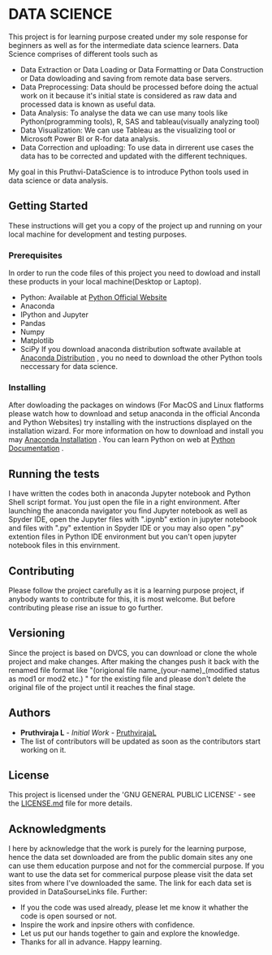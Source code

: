 # DATA SCIENCE

This project is for learning purpose created under my sole response for beginners as well as for the intermediate data science learners. Data Science comprises of different tools such as 
* Data Extraction or Data Loading or Data Formatting or Data Construction or Data dowloading and saving from remote data base servers.
* Data Preprocessing: Data should be processed before doing the actual work on it because it's initial state is considered as raw data and processed data is known as useful data. 
* Data Analysis: To analyse the data we can use many tools like Python(programming tools), R, SAS and tableau(visually analyzing tool)
* Data Visualization: We can use Tableau as the visualizing tool or Microsoft Power BI or R-for data analysis. 
* Data Correction and uploading: To use data in dirrerent use cases the data has to be corrected and updated with the different techniques. 

My goal in this Pruthvi-DataScience is to introduce Python tools used in data science or data analysis. 

## Getting Started 

These instructions will get you a copy of the project up and running on your local machine for development and testing purposes.

### Prerequisites

In order to run the code files of this project you need to dowload and install these products in your local machine(Desktop or Laptop). 

* Python: Available at [Python Official Website](https://www.python.org)
* Anaconda 
* IPython and Jupyter
* Pandas
* Numpy
* Matplotlib
* SciPy 
If you download anaconda distribution softwate available at [Anaconda Distribution](https://www.anaconda.com/distribution/) , you no need to download the other Python tools neccessary for data science. 

### Installing

After dowloading the packages on windows (For MacOS and Linux flatforms please watch how to download and setup anaconda in the official Anconda and Python Websites) try installing with the instructions displayed on the installation wizard. For more information on how to download and install you may [Anaconda Installation](https://docs.anaconda.com/anaconda/install/windows/) . You can learn Python on web at [Python Documentation](https://www.python.org/doc/versions/) . 

## Running the tests

I have written the codes both in anaconda Jupyter notebook and Python Shell script format. You just open the file in a right environment. After launching the anaconda navigator you find Jupyter notebook as well as Spyder IDE, open the Jupyter files with ".ipynb" extion in jupyter notebook and files with ".py" extention in Spyder IDE or you may also open ".py" extention files in Python IDE environment but you can't open jupyter notebook files in this envirnment. 

## Contributing

Please follow the project carefully as it is a learning purpose project, if anybody wants to contribute for this, it is most welcome. But before contributing please rise an issue to go further.  

## Versioning

Since the project is based on DVCS, you can download or clone the whole project and make changes. After making the changes push it back with the renamed file format like "(origional file name_(your-name)_(modified status as mod1 or mod2 etc.) " for the existing file and please don't delete the original file of the project until it reaches the final stage.  

## Authors

* **Pruthviraja L** - *Initial Work* - [PruthvirajaL](https://github.com/PruthvirajaL/Pruthvi-DataScience) 
* The list of contributors will be updated as soon as the contributors start working on it. 
## License

This project is licensed under the  'GNU GENERAL PUBLIC LICENSE' - see the [LICENSE.md](https://github.com/PruthvirajaL/Pruthvi-DataScience/blob/master/LICENSE) file for more details.

## Acknowledgments 

I here by acknowledge that the work is purely for the learning purpose, hence the data set downloaded are from the public domain sites any one can use them education purpose and not for the commercial purpose. If you want to use the data set for commerical purpose please visit the data set sites from where I've downloaded the same. The link for each data set is provided in DataSourseLinks file. Further:

* If you the code was used already, please let me know it whather the code is open soursed or not. 
* Inspire the work and inpsire others with confidence. 
* Let us put our hands together to gain and explore the knowledge. 
* Thanks for all in advance. Happy learning. 
